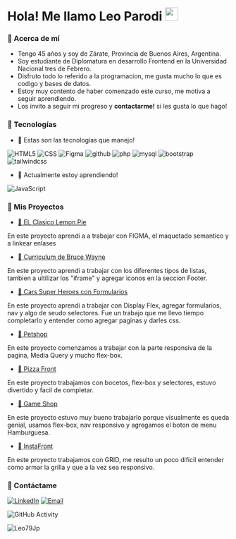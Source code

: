 <h1>Hola! Me llamo Leo Parodi <img src="https://raw.githubusercontent.com/iampavangandhi/iampavangandhi/master/gifs/Hi.gif" width="30px"></h1>
<!-- <h2>Soy Estudiante de Diplomatura en Desarrollo Frontend</h2> -->

### 🚀 Acerca de mí

- Tengo 45 años y soy de Zárate, Provincia de Buenos Aires, Argentina.
- Soy estudiante de Diplomatura en desarrollo Frontend en la Universidad Nacional tres de Febrero.
- Disfruto todo lo referido a la programacion, me gusta mucho lo que es codigo y bases de datos.
- Estoy muy contento de haber comenzado este curso, me motiva a seguir aprendiendo.
- Los invito a seguir mi progreso y **contactarme!** si les gusta lo que hago!

### 🔧 Tecnologías

- 💪 Estas son las tecnologias que manejo!

![HTML5](https://img.shields.io/badge/-HTML5-333333?style=flat&logo=HTML5)
![CSS](https://img.shields.io/badge/-CSS-333333?style=flat&logo=CSS3&logoColor=1572B6)
![Figma](https://img.shields.io/badge/-Figma-333333?style=flat&logo=figma)
![github](https://img.shields.io/badge/-Github-333333?style=flat&logo=github)
![php](https://img.shields.io/badge/-php-333333?style=flat&logo=php)
![mysql](https://img.shields.io/badge/-mysql-333333?style=flat&logo=mysql)
![bootstrap](https://img.shields.io/badge/-bootstrap-333333?style=flat&logo=bootstrap)
![tailwindcss](https://img.shields.io/badge/-tailwindcss-333333?style=flat&logo=tailwindcss)
- 🧠 Actualmente estoy aprendiendo!

![JavaScript](https://img.shields.io/badge/-JavaScript-333333?style=flat&logo=javascript)


### 🔎 Mis Proyectos

- <a href="https://leo79jp.github.io/EL-Clasico-Lemon-Pie/">🔗 EL Clasico Lemon Pie</a>

En este proyecto aprendi a a trabajar con FIGMA, el maquetado semantico y a linkear enlases

- <a href="https://leo79jp.github.io/Curriculum-Vitae-de-Bruce-Wayne/">🔗 Curriculum de Bruce Wayne</a>

En este proyecto aprendi a trabajar con los diferentes tipos de listas, tambien a ultilizar los "iframe" y agregar iconos en la seccion Footer.

- <a href="https://leo79jp.github.io/Super-Heroes---Formularios/">🔗 Cars Super Heroes con Formularios</a>

En este proyecto aprendi a trabajar con Display Flex, agregar formularios, nav y algo de seudo selectores. Fue un trabajo que me llevo tiempo completarlo y entender como agregar paginas y darles css. 

- <a href="https://leo79jp.github.io/Petshop/">🔗 Petshop</a>

En este proyecto comenzamos a trabajar con la parte responsiva de la pagina, Media Query y mucho flex-box.

- <a href="https://leo79jp.github.io/Ejercicio-Flex/">🔗 Pizza Front</a>

En este proyecto trabajamos con bocetos, flex-box y selectores, estuvo divertido y facil de completar.

 - <a href="https://leo79jp.github.io/Game-Shop/">🔗  Game Shop</a>

En este proyecto estuvo muy bueno trabajarlo porque visualmente es queda genial, usamos flex-box, nav responsivo y agregamos el boton de menu Hamburguesa. 

- <a href="https://leo79jp.github.io/InstaFront/">🔗 InstaFront</a>

En este proyecto trabajamos con GRID, me resulto un poco dificil entender como armar la grilla y que a la vez sea responsivo.


### 🔗 Contáctame
<a href="https://www.linkedin.com/in/leo-parodi-237784313/"><img alt="LinkedIn" src="https://img.shields.io/badge/LinkedIn-Leo%20Parodi-blue?style=flat-square&logo=linkedin"></a>
<a href="mailto:leojparodi@gmail.com"><img alt="Email" src="https://img.shields.io/badge/Gmail-leojparodi@gmail.com-blue?style=flat-square&logo=gmail"></a> 

![GitHub Activity](https://github-readme-stats.vercel.app/api?username=Leo79Jp&show_icons=true)

<p align="left"> <img src="https://komarev.com/ghpvc/?username=Leo79Jp&label=Profile%20views&color=0e75b6&style=flat" alt="Leo79Jp" /> </p>